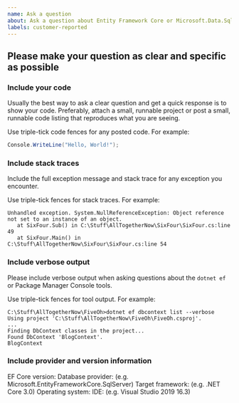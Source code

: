 ```yaml
---
name: Ask a question
about: Ask a question about Entity Framework Core or Microsoft.Data.Sqlite
labels: customer-reported
---
```


## Please make your question as clear and specific as possible

### Include your code

Usually the best way to ask a clear question and get a quick response is to show your code. Preferably, attach a small, runnable project or post a small, runnable code listing that reproduces what you are seeing.

Use triple-tick code fences for any posted code. For example:

```C#
Console.WriteLine("Hello, World!");
```

### Include stack traces

Include the full exception message and stack trace for any exception you encounter.

Use triple-tick fences for stack traces. For example:

```
Unhandled exception. System.NullReferenceException: Object reference not set to an instance of an object.
   at SixFour.Sub() in C:\Stuff\AllTogetherNow\SixFour\SixFour.cs:line 49
   at SixFour.Main() in C:\Stuff\AllTogetherNow\SixFour\SixFour.cs:line 54
```

### Include verbose output

Please include verbose output when asking questions about the `dotnet ef` or Package Manager Console tools.

Use triple-tick fences for tool output. For example:

```
C:\Stuff\AllTogetherNow\FiveOh>dotnet ef dbcontext list --verbose
Using project 'C:\Stuff\AllTogetherNow\FiveOh\FiveOh.csproj'.
...
Finding DbContext classes in the project...
Found DbContext 'BlogContext'.
BlogContext
```

### Include provider and version information

EF Core version:
Database provider: (e.g. Microsoft.EntityFrameworkCore.SqlServer)
Target framework: (e.g. .NET Core 3.0)
Operating system:
IDE: (e.g. Visual Studio 2019 16.3)
